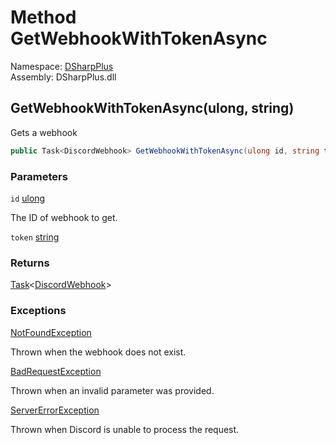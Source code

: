 # Method GetWebhookWithTokenAsync

Namespace: [DSharpPlus](DSharpPlus.md)  
Assembly: DSharpPlus.dll

## <a id="DSharpPlus_DiscordClient_GetWebhookWithTokenAsync_System_UInt64_System_String_"></a>GetWebhookWithTokenAsync\(ulong, string\)

Gets a webhook

```csharp
public Task<DiscordWebhook> GetWebhookWithTokenAsync(ulong id, string token)
```

### Parameters

`id` [ulong](https://learn.microsoft.com/dotnet/api/system.uint64)

The ID of webhook to get.

`token` [string](https://learn.microsoft.com/dotnet/api/system.string)

### Returns

[Task](https://learn.microsoft.com/dotnet/api/system.threading.tasks.task\-1)<[DiscordWebhook](DSharpPlus.Entities.DiscordWebhook.md)\>

### Exceptions

[NotFoundException](DSharpPlus.Exceptions.NotFoundException.md)

Thrown when the webhook does not exist.

[BadRequestException](DSharpPlus.Exceptions.BadRequestException.md)

Thrown when an invalid parameter was provided.

[ServerErrorException](DSharpPlus.Exceptions.ServerErrorException.md)

Thrown when Discord is unable to process the request.


